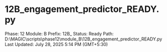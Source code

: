 # 12B_engagement_predictor_READY.py

Phase: 12
Module: B
Prefix: 12B_
Status: Ready
Path: D:\MAGIC\scripts\phase12\module_B\12B_engagement_predictor_READY.py
Last Updated: July 28, 2025 5:14 PM (GMT+5:30)
